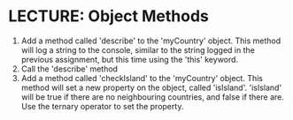 # LECTURE: Object Methods
1. Add a method called 'describe' to the 'myCountry' object. This method 
will log a string to the console, similar to the string logged in the previous 
assignment, but this time using the 'this' keyword.
2. Call the 'describe' method
3. Add a method called 'checkIsland' to the 'myCountry' object. This 
method will set a new property on the object, called 'isIsland'. 
'isIsland' will be true if there are no neighbouring countries, and false if 
there are. Use the ternary operator to set the property.
